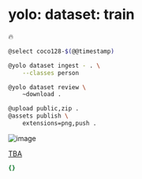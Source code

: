 # yolo: dataset: train

🔥

```bash
@select coco128-$(@@timestamp)

@yolo dataset ingest - . \
    --classes person

@yolo dataset review \
	~download .

@upload public,zip .
@assets publish \
    extensions=png,push .
```


![image](https://github.com/kamangir/assets/blob/main/TBA/review.png?raw=true)

[TBA](https://kamangir-public.s3.ir-thr-at1.arvanstorage.ir/TBA.tar.gz)

```yaml
{}

```
